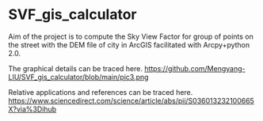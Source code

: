 # SVF_gis_calculator

Aim of the project is to compute the Sky View Factor for group of points on the street with the DEM file of city in ArcGIS facilitated with Arcpy+python 2.0.

The graphical details can be traced here.
https://github.com/Mengyang-LIU/SVF_gis_calculator/blob/main/pic3.png

Relative applications and references can be traced here.
https://www.sciencedirect.com/science/article/abs/pii/S036013232100665X?via%3Dihub
